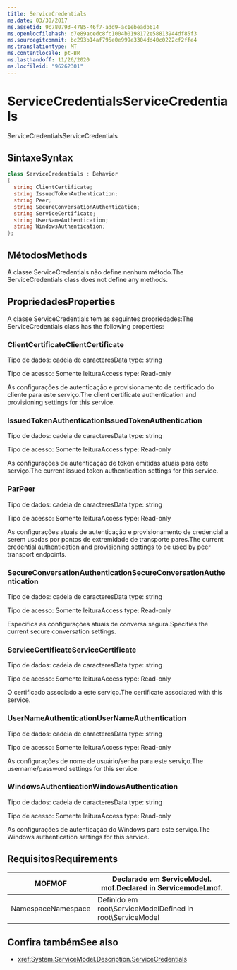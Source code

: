 ```yaml
---
title: ServiceCredentials
ms.date: 03/30/2017
ms.assetid: 9c780793-4785-46f7-add9-ac1ebeadb614
ms.openlocfilehash: d7e89acedc8fc1004b0198172e58813944df85f3
ms.sourcegitcommit: bc293b14af795e0e999e3304dd40c0222cf2ffe4
ms.translationtype: MT
ms.contentlocale: pt-BR
ms.lasthandoff: 11/26/2020
ms.locfileid: "96262301"
---
```

# <a name="servicecredentials"></a><span data-ttu-id="a9eec-102">ServiceCredentials</span><span class="sxs-lookup"><span data-stu-id="a9eec-102">ServiceCredentials</span></span>

<span data-ttu-id="a9eec-103">ServiceCredentials</span><span class="sxs-lookup"><span data-stu-id="a9eec-103">ServiceCredentials</span></span>  
  
## <a name="syntax"></a><span data-ttu-id="a9eec-104">Sintaxe</span><span class="sxs-lookup"><span data-stu-id="a9eec-104">Syntax</span></span>  
  
```csharp
class ServiceCredentials : Behavior  
{  
  string ClientCertificate;  
  string IssuedTokenAuthentication;  
  string Peer;  
  string SecureConversationAuthentication;  
  string ServiceCertificate;  
  string UserNameAuthentication;  
  string WindowsAuthentication;  
};  
```  
  
## <a name="methods"></a><span data-ttu-id="a9eec-105">Métodos</span><span class="sxs-lookup"><span data-stu-id="a9eec-105">Methods</span></span>  

 <span data-ttu-id="a9eec-106">A classe ServiceCredentials não define nenhum método.</span><span class="sxs-lookup"><span data-stu-id="a9eec-106">The ServiceCredentials class does not define any methods.</span></span>  
  
## <a name="properties"></a><span data-ttu-id="a9eec-107">Propriedades</span><span class="sxs-lookup"><span data-stu-id="a9eec-107">Properties</span></span>  

 <span data-ttu-id="a9eec-108">A classe ServiceCredentials tem as seguintes propriedades:</span><span class="sxs-lookup"><span data-stu-id="a9eec-108">The ServiceCredentials class has the following properties:</span></span>  
  
### <a name="clientcertificate"></a><span data-ttu-id="a9eec-109">ClientCertificate</span><span class="sxs-lookup"><span data-stu-id="a9eec-109">ClientCertificate</span></span>  

 <span data-ttu-id="a9eec-110">Tipo de dados: cadeia de caracteres</span><span class="sxs-lookup"><span data-stu-id="a9eec-110">Data type: string</span></span>  
  
 <span data-ttu-id="a9eec-111">Tipo de acesso: Somente leitura</span><span class="sxs-lookup"><span data-stu-id="a9eec-111">Access type: Read-only</span></span>  
  
 <span data-ttu-id="a9eec-112">As configurações de autenticação e provisionamento de certificado do cliente para este serviço.</span><span class="sxs-lookup"><span data-stu-id="a9eec-112">The client certificate authentication and provisioning settings for this service.</span></span>  
  
### <a name="issuedtokenauthentication"></a><span data-ttu-id="a9eec-113">IssuedTokenAuthentication</span><span class="sxs-lookup"><span data-stu-id="a9eec-113">IssuedTokenAuthentication</span></span>  

 <span data-ttu-id="a9eec-114">Tipo de dados: cadeia de caracteres</span><span class="sxs-lookup"><span data-stu-id="a9eec-114">Data type: string</span></span>  
  
 <span data-ttu-id="a9eec-115">Tipo de acesso: Somente leitura</span><span class="sxs-lookup"><span data-stu-id="a9eec-115">Access type: Read-only</span></span>  
  
 <span data-ttu-id="a9eec-116">As configurações de autenticação de token emitidas atuais para este serviço.</span><span class="sxs-lookup"><span data-stu-id="a9eec-116">The current issued token authentication settings for this service.</span></span>  
  
### <a name="peer"></a><span data-ttu-id="a9eec-117">Par</span><span class="sxs-lookup"><span data-stu-id="a9eec-117">Peer</span></span>  

 <span data-ttu-id="a9eec-118">Tipo de dados: cadeia de caracteres</span><span class="sxs-lookup"><span data-stu-id="a9eec-118">Data type: string</span></span>  
  
 <span data-ttu-id="a9eec-119">Tipo de acesso: Somente leitura</span><span class="sxs-lookup"><span data-stu-id="a9eec-119">Access type: Read-only</span></span>  
  
 <span data-ttu-id="a9eec-120">As configurações atuais de autenticação e provisionamento de credencial a serem usadas por pontos de extremidade de transporte pares.</span><span class="sxs-lookup"><span data-stu-id="a9eec-120">The current credential authentication and provisioning settings to be used by peer transport endpoints.</span></span>  
  
### <a name="secureconversationauthentication"></a><span data-ttu-id="a9eec-121">SecureConversationAuthentication</span><span class="sxs-lookup"><span data-stu-id="a9eec-121">SecureConversationAuthentication</span></span>  

 <span data-ttu-id="a9eec-122">Tipo de dados: cadeia de caracteres</span><span class="sxs-lookup"><span data-stu-id="a9eec-122">Data type: string</span></span>  
  
 <span data-ttu-id="a9eec-123">Tipo de acesso: Somente leitura</span><span class="sxs-lookup"><span data-stu-id="a9eec-123">Access type: Read-only</span></span>  
  
 <span data-ttu-id="a9eec-124">Especifica as configurações atuais de conversa segura.</span><span class="sxs-lookup"><span data-stu-id="a9eec-124">Specifies the current secure conversation settings.</span></span>  
  
### <a name="servicecertificate"></a><span data-ttu-id="a9eec-125">ServiceCertificate</span><span class="sxs-lookup"><span data-stu-id="a9eec-125">ServiceCertificate</span></span>  

 <span data-ttu-id="a9eec-126">Tipo de dados: cadeia de caracteres</span><span class="sxs-lookup"><span data-stu-id="a9eec-126">Data type: string</span></span>  
  
 <span data-ttu-id="a9eec-127">Tipo de acesso: Somente leitura</span><span class="sxs-lookup"><span data-stu-id="a9eec-127">Access type: Read-only</span></span>  
  
 <span data-ttu-id="a9eec-128">O certificado associado a este serviço.</span><span class="sxs-lookup"><span data-stu-id="a9eec-128">The certificate associated with this service.</span></span>  
  
### <a name="usernameauthentication"></a><span data-ttu-id="a9eec-129">UserNameAuthentication</span><span class="sxs-lookup"><span data-stu-id="a9eec-129">UserNameAuthentication</span></span>  

 <span data-ttu-id="a9eec-130">Tipo de dados: cadeia de caracteres</span><span class="sxs-lookup"><span data-stu-id="a9eec-130">Data type: string</span></span>  
  
 <span data-ttu-id="a9eec-131">Tipo de acesso: Somente leitura</span><span class="sxs-lookup"><span data-stu-id="a9eec-131">Access type: Read-only</span></span>  
  
 <span data-ttu-id="a9eec-132">As configurações de nome de usuário/senha para este serviço.</span><span class="sxs-lookup"><span data-stu-id="a9eec-132">The username/password settings for this service.</span></span>  
  
### <a name="windowsauthentication"></a><span data-ttu-id="a9eec-133">WindowsAuthentication</span><span class="sxs-lookup"><span data-stu-id="a9eec-133">WindowsAuthentication</span></span>  

 <span data-ttu-id="a9eec-134">Tipo de dados: cadeia de caracteres</span><span class="sxs-lookup"><span data-stu-id="a9eec-134">Data type: string</span></span>  
  
 <span data-ttu-id="a9eec-135">Tipo de acesso: Somente leitura</span><span class="sxs-lookup"><span data-stu-id="a9eec-135">Access type: Read-only</span></span>  
  
 <span data-ttu-id="a9eec-136">As configurações de autenticação do Windows para este serviço.</span><span class="sxs-lookup"><span data-stu-id="a9eec-136">The Windows authentication settings for this service.</span></span>  
  
## <a name="requirements"></a><span data-ttu-id="a9eec-137">Requisitos</span><span class="sxs-lookup"><span data-stu-id="a9eec-137">Requirements</span></span>  
  
|<span data-ttu-id="a9eec-138">MOF</span><span class="sxs-lookup"><span data-stu-id="a9eec-138">MOF</span></span>|<span data-ttu-id="a9eec-139">Declarado em ServiceModel. mof.</span><span class="sxs-lookup"><span data-stu-id="a9eec-139">Declared in Servicemodel.mof.</span></span>|  
|---------|-----------------------------------|  
|<span data-ttu-id="a9eec-140">Namespace</span><span class="sxs-lookup"><span data-stu-id="a9eec-140">Namespace</span></span>|<span data-ttu-id="a9eec-141">Definido em root\ServiceModel</span><span class="sxs-lookup"><span data-stu-id="a9eec-141">Defined in root\ServiceModel</span></span>|  
  
## <a name="see-also"></a><span data-ttu-id="a9eec-142">Confira também</span><span class="sxs-lookup"><span data-stu-id="a9eec-142">See also</span></span>

- <xref:System.ServiceModel.Description.ServiceCredentials>
